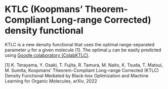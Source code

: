 # KTLC (Koopmans’ Theorem-Compliant Long-range Corrected) density functional

KTLC is a new density functional that uses the optimal range-separated parameter μ for a given molecule [1]. The optimal μ can be easily predicted using [Google colaboratory (ColabKTLC)](https://colab.research.google.com/github/molecule-generator-collection/KTLC/blob/main/ColabKTLC.ipynb). 

[1] K. Terayama, Y. Osaki, T. Fujita, R. Tamura, M. Naito, K. Tsuda, T. Matsui, M. Sumita, Koopmans’ Theorem-Compliant Long-range Corrected (KTLC) Density Functional Mediated by Black-box Optimization and Machine Learning for Organic Molecules, arXiv, 2022
